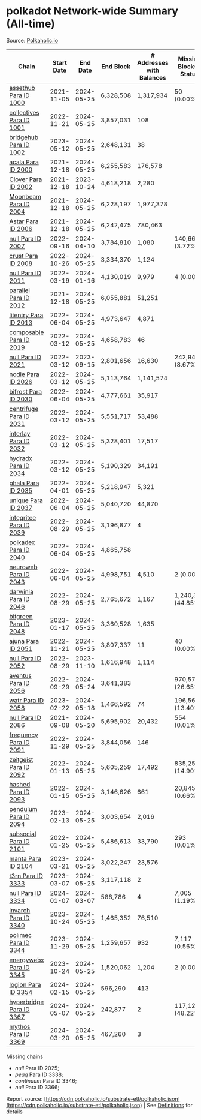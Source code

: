 # polkadot Network-wide Summary (All-time)

Source: [Polkaholic.io](https://polkaholic.io)


| Chain            | Start Date | End Date | End Block | # Addresses with Balances | Missing Blocks / Status |
| ---------------- | ---------- | ---------| --------- | ------------------------- | ----------------------- |
| [assethub Para ID 1000](/polkadot/1000-assethub) | 2021-11-05 | 2024-05-25 | 6,328,508 |  1,317,934 | 50 (0.00%)  |
| [collectives Para ID 1001](/polkadot/1001-collectives) | 2022-11-21 | 2024-05-25 | 3,857,031 |  108 |    |
| [bridgehub Para ID 1002](/polkadot/1002-bridgehub) | 2023-05-12 | 2024-05-25 | 2,648,131 |  38 |    |
| [acala Para ID 2000](/polkadot/2000-acala) | 2021-12-18 | 2024-05-25 | 6,255,583 |  176,578 |    |
| [Clover Para ID 2002](/polkadot/2002-clover) | 2021-12-18 | 2023-10-24 | 4,618,218 |  2,280 |    |
| [Moonbeam Para ID 2004](/polkadot/2004-moonbeam) | 2021-12-18 | 2024-05-25 | 6,228,197 |  1,977,378 |    |
| [Astar Para ID 2006](/polkadot/2006-astar) | 2021-12-18 | 2024-05-25 | 6,242,475 |  780,463 |    |
| [null Para ID 2007](/polkadot/2007-kapex) | 2022-09-16 | 2024-04-10 | 3,784,810 |  1,080 | 140,668 (3.72%)  |
| [crust Para ID 2008](/polkadot/2008-crust) | 2022-10-26 | 2024-05-25 | 3,334,370 |  1,124 |    |
| [null Para ID 2011](/polkadot/2011-equilibrium) | 2022-03-19 | 2024-01-16 | 4,130,019 |  9,979 | 4 (0.00%)  |
| [parallel Para ID 2012](/polkadot/2012-parallel) | 2021-12-18 | 2024-05-25 | 6,055,881 |  51,251 |    |
| [litentry Para ID 2013](/polkadot/2013-litentry) | 2022-06-04 | 2024-05-25 | 4,973,647 |  4,871 |    |
| [composable Para ID 2019](/polkadot/2019-composable) | 2022-03-12 | 2024-05-25 | 4,658,783 |  46 |    |
| [null Para ID 2021](/polkadot/2021-efinity) | 2022-03-12 | 2023-09-15 | 2,801,656 |  16,630 | 242,949 (8.67%)  |
| [nodle Para ID 2026](/polkadot/2026-nodle) | 2022-03-12 | 2024-05-25 | 5,113,764 |  1,141,574 |    |
| [bifrost Para ID 2030](/polkadot/2030-bifrost) | 2022-06-04 | 2024-05-25 | 4,777,661 |  35,917 |    |
| [centrifuge Para ID 2031](/polkadot/2031-centrifuge) | 2022-03-12 | 2024-05-25 | 5,551,717 |  53,488 |    |
| [interlay Para ID 2032](/polkadot/2032-interlay) | 2022-03-12 | 2024-05-25 | 5,328,401 |  17,517 |    |
| [hydradx Para ID 2034](/polkadot/2034-hydradx) | 2022-03-12 | 2024-05-25 | 5,190,329 |  34,191 |    |
| [phala Para ID 2035](/polkadot/2035-phala) | 2022-04-01 | 2024-05-25 | 5,218,947 |  5,321 |    |
| [unique Para ID 2037](/polkadot/2037-unique) | 2022-06-04 | 2024-05-25 | 5,040,720 |  44,870 |    |
| [integritee Para ID 2039](/polkadot/2039-integritee) | 2022-08-29 | 2024-05-25 | 3,196,877 |  4 |    |
| [polkadex Para ID 2040](/polkadot/2040-polkadex) | 2022-06-04 | 2024-05-25 | 4,865,758 |   |    |
| [neuroweb Para ID 2043](/polkadot/2043-neuroweb) | 2022-06-04 | 2024-05-25 | 4,998,751 |  4,510 | 2 (0.00%)  |
| [darwinia Para ID 2046](/polkadot/2046-darwinia) | 2022-08-29 | 2024-05-25 | 2,765,672 |  1,167 | 1,240,326 (44.85%)  |
| [bitgreen Para ID 2048](/polkadot/2048-bitgreen) | 2023-01-17 | 2024-05-25 | 3,360,528 |  1,635 |    |
| [ajuna Para ID 2051](/polkadot/2051-ajuna) | 2022-11-21 | 2024-05-25 | 3,807,337 |  11 | 40 (0.00%)  |
| [null Para ID 2052](/polkadot/2052-polkadot-parathread-2052) | 2022-08-29 | 2023-11-10 | 1,616,948 |  1,114 |    |
| [aventus Para ID 2056](/polkadot/2056-aventus) | 2022-09-29 | 2024-05-24 | 3,641,383 |   | 970,576 (26.65%)  |
| [watr Para ID 2058](/polkadot/2058-watr) | 2023-02-22 | 2024-05-18 | 1,466,592 |  74 | 196,567 (13.40%)  |
| [null Para ID 2086](/polkadot/2086-kilt) | 2021-09-08 | 2024-05-20 | 5,695,902 |  20,432 | 554 (0.01%)  |
| [frequency Para ID 2091](/polkadot/2091-frequency) | 2022-11-29 | 2024-05-25 | 3,844,056 |  146 |    |
| [zeitgeist Para ID 2092](/polkadot/2092-zeitgeist) | 2022-01-13 | 2024-05-25 | 5,605,259 |  17,492 | 835,250 (14.90%)  |
| [hashed Para ID 2093](/polkadot/2093-hashed) | 2022-01-15 | 2024-05-25 | 3,146,626 |  661 | 20,845 (0.66%)  |
| [pendulum Para ID 2094](/polkadot/2094-pendulum) | 2023-02-13 | 2024-05-25 | 3,003,654 |  2,016 |    |
| [subsocial Para ID 2101](/polkadot/2101-subsocial) | 2022-01-25 | 2024-05-25 | 5,486,613 |  33,790 | 293 (0.01%)  |
| [manta Para ID 2104](/polkadot/2104-manta) | 2023-03-21 | 2024-05-25 | 3,022,247 |  23,576 |    |
| [t3rn Para ID 3333](/polkadot/3333-t3rn) | 2023-03-07 | 2024-05-25 | 3,117,118 |  2 |    |
| [null Para ID 3334](/polkadot/3334-polkadot-parathread-3334) | 2024-01-07 | 2024-03-07 | 588,786 |  4 | 7,005 (1.19%)  |
| [invarch Para ID 3340](/polkadot/3340-invarch) | 2023-10-24 | 2024-05-25 | 1,465,352 |  76,510 |    |
| [polimec Para ID 3344](/polkadot/3344-polimec) | 2023-11-29 | 2024-05-25 | 1,259,657 |  932 | 7,117 (0.56%)  |
| [energywebx Para ID 3345](/polkadot/3345-energywebx) | 2023-10-24 | 2024-05-25 | 1,520,062 |  1,204 | 2 (0.00%)  |
| [logion Para ID 3354](/polkadot/3354-logion) | 2024-02-15 | 2024-05-25 | 596,290 |  413 |    |
| [hyperbridge Para ID 3367](/polkadot/3367-hyperbridge) | 2024-05-07 | 2024-05-25 | 242,877 |  2 | 117,121 (48.22%)  |
| [mythos Para ID 3369](/polkadot/3369-mythos) | 2024-03-20 | 2024-05-25 | 467,260 |  3 |    |

Missing chains


* *null* Para ID 2025; 
* *peaq* Para ID 3338; 
* *continuum* Para ID 3346; 
* *null* Para ID 3366; 

Report source: [https://cdn.polkaholic.io/substrate-etl/polkaholic.json](https://cdn.polkaholic.io/substrate-etl/polkaholic.json) | See [Definitions](/DEFINITIONS.md) for details
